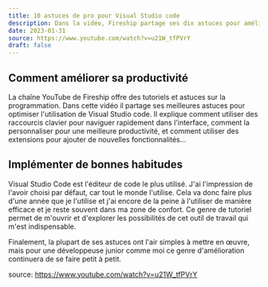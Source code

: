 ```yaml
---
title: 10 astuces de pro pour Visual Studio code
description: Dans la vidéo, Fireship partage ses dix astuces pour améliorer l'utilisation de Visual Studio Code.
date: 2023-01-31
source: https://www.youtube.com/watch?v=u21W_tfPVrY
draft: false
---
```


## Comment améliorer sa productivité
La chaîne YouTube de Fireship offre des tutoriels et astuces sur la programmation. Dans cette vidéo il partage ses meilleures astuces pour optimiser l'utilisation de Visual Studio code. Il explique comment utiliser des raccourcis clavier pour naviguer rapidement dans l'interface, comment la personnaliser pour une meilleure productivité, et comment utiliser des extensions pour ajouter de nouvelles fonctionnalités...

## Implémenter de bonnes habitudes
Visual Studio Code est l'éditeur de code le plus utilisé. J'ai l'impression de l'avoir choisi par défaut, car tout le monde l'utilise. Cela va donc faire plus d'une année que je l'utilise et j'ai encore de la peine à l'utiliser de manière efficace et je reste souvent dans ma zone de confort. Ce genre de tutoriel permet de m'ouvrir et d'explorer les possibilités de cet outil de travail qui m'est indispensable.

Finalement, la plupart de ses astuces ont l'air simples à mettre en œuvre, mais pour une développeuse junior comme moi ce genre d'amélioration continuera de se faire petit à petit.


source: https://www.youtube.com/watch?v=u21W_tfPVrY